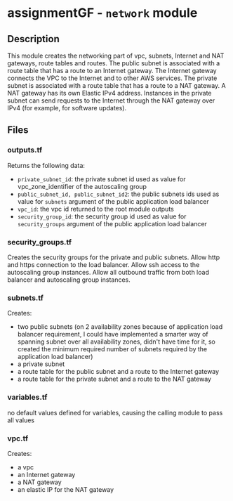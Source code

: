# assignmentGF - `network` module

## Description

This module creates the networking part of vpc, subnets, Internet and NAT gateways, route tables and routes.
The public subnet is associated with a route table that has a route to an Internet gateway.
The Internet gateway connects the VPC to the Internet and to other AWS services.
The private subnet is associated with a route table that has a route to a NAT gateway.
A NAT gateway has its own Elastic IPv4 address. Instances in the private subnet can send requests to the Internet through the NAT gateway over IPv4 (for example, for software updates).

## Files

### outputs.tf

Returns the following data:
- `private_subnet_id`: the private subnet id used as value for vpc_zone_identifier of the autoscaling group
- `public_subnet_id, public_subnet_id2`: the public subnets ids used as value for `subnets` argument of the public application load balancer
- `vpc_id`: the vpc id returned to the root module outputs
- `security_group_id`: the security group id used as value for `security_groups` argument of the public application load balancer

### security_groups.tf

Creates the security groups for the private and public subnets.
Allow http and https connection to the load balancer.
Allow ssh access to the autoscaling group instances.
Allow all outbound traffic from both load balancer and autoscaling group instances.

### subnets.tf

Creates:
- two public subnets (on 2 availability zones because of application load balancer requirement, I could have implemented a smarter way of spanning subnet over all availability zones, didn't have time for it, so created the minimum required number of subnets required by the application load balancer)
- a private subnet
- a route table for the public subnet and a route to the Internet gateway
- a route table for the private subnet and a route to the NAT gateway

### variables.tf

no default values defined for variables, causing the calling module to pass all values

### vpc.tf

Creates:
- a vpc
- an Internet gateway
- a NAT gateway
- an elastic IP for the NAT gateway